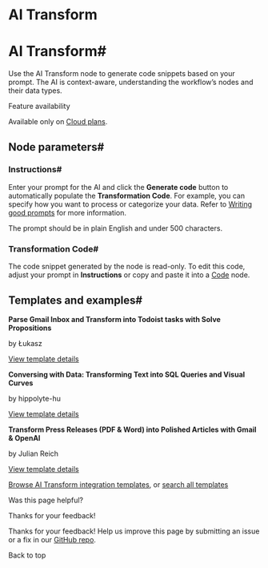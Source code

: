 # AI Transform

[ ](https://github.com/n8n-io/n8n-docs/edit/main/docs/integrations/builtin/core-nodes/n8n-nodes-base.aitransform.md "Edit this page")

# AI Transform#

Use the AI Transform node to generate code snippets based on your prompt. The AI is context-aware, understanding the workflow’s nodes and their data types.

Feature availability

Available only on [Cloud plans](../../../../manage-cloud/overview/).

## Node parameters#

### Instructions#

Enter your prompt for the AI and click the **Generate code** button to automatically populate the **Transformation Code**. For example, you can specify how you want to process or categorize your data. Refer to [Writing good prompts](../../../../code/ai-code/#writing-good-prompts) for more information. 

The prompt should be in plain English and under 500 characters. 

### Transformation Code#

The code snippet generated by the node is read-only. To edit this code, adjust your prompt in **Instructions** or copy and paste it into a [Code](../n8n-nodes-base.code/) node. 

## Templates and examples#

**Parse Gmail Inbox and Transform into Todoist tasks with Solve Propositions**

by Łukasz

[View template details](https://n8n.io/workflows/3507-parse-gmail-inbox-and-transform-into-todoist-tasks-with-solve-propositions/)

**Conversing with Data: Transforming Text into SQL Queries and Visual Curves**

by hippolyte-hu

[View template details](https://n8n.io/workflows/3497-conversing-with-data-transforming-text-into-sql-queries-and-visual-curves/)

**Transform Press Releases (PDF & Word) into Polished Articles with Gmail & OpenAI**

by Julian Reich 

[View template details](https://n8n.io/workflows/3302-transform-press-releases-pdf-and-word-into-polished-articles-with-gmail-and-openai/)

[Browse AI Transform integration templates](https://n8n.io/integrations/ai-transform/), or [search all templates](https://n8n.io/workflows/)

Was this page helpful? 

Thanks for your feedback! 

Thanks for your feedback! Help us improve this page by submitting an issue or a fix in our [GitHub repo](https://github.com/n8n-io/n8n-docs). 

Back to top 
